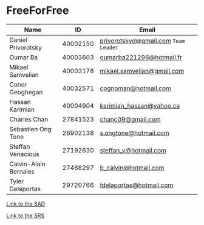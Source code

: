# FreeForFree

Name | ID | Email
--- | --- | ---
Daniel Privorotsky | 40002150 | privorotskyd@gmail.com `Team Leader`
Oumar Ba | 40003603 | oumarba221296@hotmail.fr
Mikael Samvelian | 40003178 | mikael.samvelian@gmail.com
Conor Geoghegan | 40032571 | cognoman@hotmail.com
Hassan Karimian | 40004904 | karimian_hassan@yahoo.ca
Charles Chan | 27841523 | chanc09@gmail.com
Sebastien Ong Tone | 26902138 | s.ongtone@hotmail.com
Steffan Venacious | 27192630 | steffan_v@hotmail.com
Calvin-Alain Bernales | 27488297 | b_calvin@hotmail.com
Tyler Delaportas | 29720766 | tdelaportas@hotmail.com

[Link to the SAD](https://docs.google.com/document/d/1xZVP_H1vIcfh5upbR4nQgDBCqMcCySsisl6TmVyOuUE "SAD document")

[Link to the SRS](https://docs.google.com/document/d/1dtbTcZLlSLU4q7ml8xa4aiTf5IhMCYHVO1jbSH6PHNA "SRS document")

